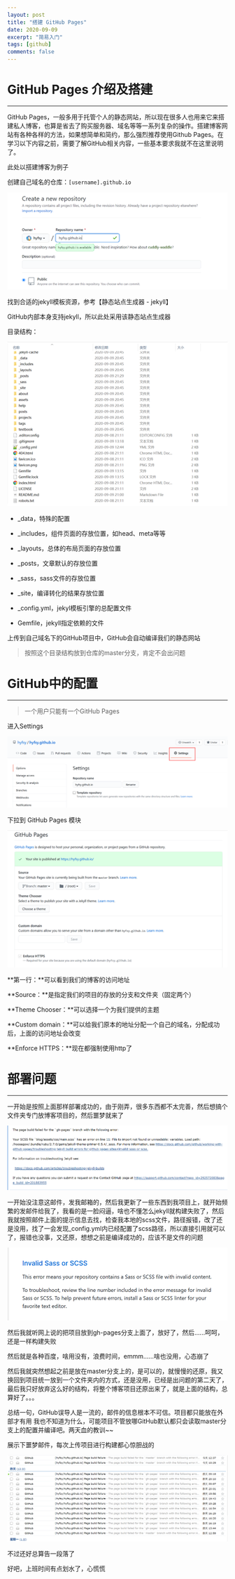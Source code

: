 ```yaml
---
layout: post
title: "搭建 GitHub Pages"
date: 2020-09-09
excerpt: "简易入门"
tags: [github]
comments: false
---
```






# GitHub Pages 介绍及搭建

---



GitHub Pages，一般多用于托管个人的静态网站，所以现在很多人也用来它来搭建私人博客，也算是省去了购买服务器、域名等等一系列复杂的操作。搭建博客网站有各种各样的方法，如果想简单和简约，那么强烈推荐使用Github Pages。在学习以下内容之前，需要了解GitHub相关内容，一些基本要求我就不在这里说明了。





此处以搭建博客为例子





创建自己域名的仓库：`[username].github.io`

![create new repository](../pic/2020/09/09/003.png)





找到合适的jekyll模板资源，参考【静态站点生成器 - jekyll】



GitHub内部本身支持jekyll，所以此处采用该静态站点生成器

目录结构：

![project structure](../pic/2020/09/09/004.png)



- _data，特殊的配置

- _includes，组件页面的存放位置，如head、meta等等

- _layouts，总体的布局页面的存放位置

- _posts，文章默认的存放位置

- _sass，sass文件的存放位置

- _site，编译转化的结果存放位置

- _config.yml，jekyl模板引擎的总配置文件

- Gemfile，jekyll指定依赖的文件



上传到自己域名下的GitHub项目中，GitHub会自动编译我们的静态网站



> 按照这个目录结构放到仓库的master分支，肯定不会出问题





# GitHub中的配置

---



> 一个用户只能有一个GitHub Pages



进入Settings

![Settings](../pic/2020/09/09/005.png)





下拉到 GitHub Pages 模块

![Settings GitHub Pages](../pic/2020/09/09/006.png)



**第一行：**可以看到我们的博客的访问地址

**Source：**是指定我们的项目的存放的分支和文件夹（固定两个）

**Theme Chooser：**可以选择一个为我们提供的主题

**Custom domain：**可以给我们原本的地址分配一个自己的域名，分配成功后，上面的访问地址会改变

**Enforce HTTPS：**现在都强制使用http了







# 部署问题

---



一开始是按照上面那样部署成功的，由于刚弄，很多东西都不太完善，然后想搞个文件夹专门放博客项目的，然后噩梦就来了

![email scss](../pic/2020/09/09/007.png)



一开始没注意这邮件，发我邮箱的，然后我更新了一些东西到我项目上，就开始频繁的发邮件给我了，我看的是一脸闷逼，啥也不懂怎么jekyll就构建失败了，然后我就按照邮件上面的提示信息去找，检查我本地的scss文件，路径报错，改了还是没用，找了一会发现_config.yml内已经配置了scss路径，所以直接引用就可以了，报错也没事，又还原，想想之前是编译成功的，应该不是文件的问题

![help scss](../pic/2020/09/09/008.png)



然后我就听网上说的把项目放到gh-pages分支上面了，放好了，然后......呵呵，还是一样构建失败

然后就是各种百度，啥用没有，浪费时间，emmm......啥也没用，心态崩了

然后我就突然想起之前是放在master分支上的，是可以的，就慢慢的还原，我又换回到项目统一放到一个文件夹内的方式，还是没用，已经是出问题的第二天了，最后我只好放弃这么好的结构，将整个博客项目还原出来了，就是上面的结构，总算好了。。。



总结一句，GitHub误导人是一流的，邮件的信息根本不可信。项目都只能放在外部才有用 我也不知道为什么，可能项目不管放哪GitHub默认都只会读取master分支上的配置并编译吧。两天血的教训~~



展示下噩梦邮件，每次上传项目进行构建都心惊胆战的

![nightmare email](../pic/2020/09/09/009.png)

不过还好总算告一段落了





































好吧，上班时间有点划水了，心慌慌